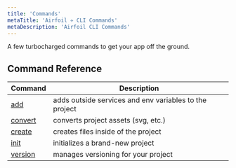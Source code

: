 ```yaml
---
title: 'Commands'
metaTitle: 'Airfoil ✈︎ CLI Commands'
metaDescription: 'Airfoil CLI Commands'
---
```


A few turbocharged commands to get your app off the ground.

## Command Reference

| Command                      | Description                                            |
| ---------------------------- | ------------------------------------------------------ |
| [add](/commands/add)         | adds outside services and env variables to the project |
| [convert](/commands/convert) | converts project assets (svg, etc.)                    |
| [create](/commands/create)   | creates files inside of the project                    |
| [init](/commands/init)       | initializes a brand-new project                        |
| [version](/commands/version) | manages versioning for your project                    |
